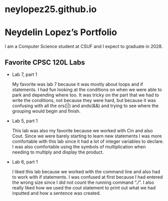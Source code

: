 # neylopez25.github.io
# Neydelin Lopez’s Portfolio
I am a Computer Science student at CSUF and I expect to graduate in 2028. 

## Favorite CPSC 120L Labs 

* Lab 7, part 1

  My favorite was lab 7 because it was mostly about loops and if statements. I had fun looking at the conditions on when we were able to park and depending where too. It was tricky on the part that we had to write the conditions, not because they were hard, but because it was confusing with all the ors(||) and ands(&&) and trying to see where the grouping would begin and finish. 

* Lab 5, part 1

  This lab was also my favorite because we worked with Cin and also Cout. Since we were barely starting to learn new statements I was more comfortable with this lab since it had a lot of integer variables to declare. I was also comfortable using the symbols of multiplication when needing to multiply and display the product.     

* Lab 6, part 1

  I liked this lab because we worked with the command line and also had to work with if statements. I was confused at first because I had entered the wrong size since I did not count the running command “./”. I also really liked how we used the cout statement to print out what we had inputted and how a sentence was created. 
